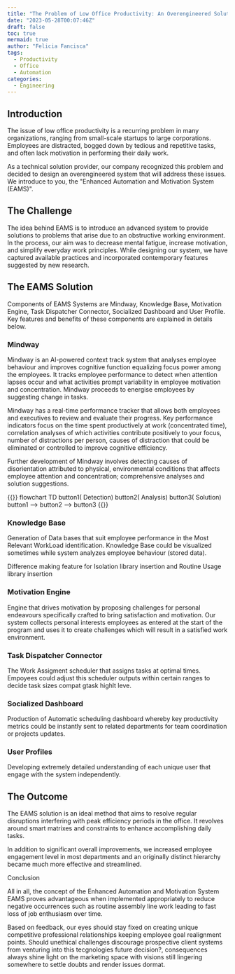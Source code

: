 ```yaml
---
title: "The Problem of Low Office Productivity: An Overengineered Solution"
date: "2023-05-28T00:07:46Z"
draft: false
toc: true
mermaid: true
author: "Felicia Fancisca"
tags:
  - Productivity
  - Office
  - Automation
categories:
  - Engineering
---
```


## Introduction

The issue of low office productivity is a recurring problem in many organizations, ranging from small-scale startups to large corporations. Employees are distracted, bogged down by tedious and repetitive tasks, and often lack motivation in performing their daily work.

As a technical solution provider, our company recognized this problem and decided to design an overengineered system that will address these issues. We introduce to you, the "Enhanced Automation and Motivation System (EAMS)". 

## The Challenge

The idea behind EAMS is to introduce an advanced system to provide solutions to problems that arise due to an obstructive working environment. In the process, our aim was to decrease mental fatigue, increase motivation, and simplify everyday work principles. While designing our system, we have captured available practices and incorporated contemporary features suggested by new research.

## The EAMS Solution

Components of EAMS Systems are Mindway, Knowledge Base, Motivation Engine, Task Dispatcher Connector, Socialized Dashboard and User Profile. Key features and benefits of these components are explained in details below.

### Mindway

Mindway is an AI-powered context track system that analyses employee behaviour and improves cognitive function equalizing focus power among the employees. It tracks employee performance to detect when attention lapses occur and what activities prompt variability in employee motivation and concentration. Mindway proceeds to energise employees by suggesting change in tasks.

Mindway has a real-time performance tracker that allows both employees and executives to review and evaluate their progress. Key performance indicators focus on the time spent productively at work (concentrated time), correlation analyses of which activities contribute positively to your focus, number of distractions per person, causes of distraction that could be eliminated or controlled to improve cognitive efficiency.

Further development of Mindway involves detecting causes of disorientation attributed to physical, environmental conditions that affects employee attention and concentration; comprehensive analyses and solution suggestions.

{{<mermaid>}}
flowchart TD
    button1( Detection)
    button2( Analysis)
    button3( Solution)
    button1 --> button2 --> button3
{{</mermaid>}}


### Knowledge Base

Generation of Data bases that suit employee performance in the Most Relevant WorkLoad identification. Knowledge Base could be visualized sometimes while system analyzes employee behaviour (stored data).

Difference making feature for Isolation library insertion and Routine Usage library insertion

### Motivation Engine 

Engine that drives motivation by proposing challenges for personal endeavours specifically crafted to bring satisfaction and motivation. Our system collects personal interests employees as entered at the start of the program and uses it to create challenges which will result in a satisfied work environment.


### Task Dispatcher Connector 

The Work Assigment scheduler that assigns tasks at optimal times. Empoyees could adjust this scheduler outputs within certain ranges to decide task sizes compat gtask highlt leve.



###  Socialized Dashboard 

Production of Automatic scheduling dashboard whereby key productivity metrics could be instantly sent to related departments for team coordination or projects updates.

### User Profiles

Developing extremely detailed understanding of each unique user that engage with the system independently.

## The Outcome

The EAMS solution is an ideal method that aims to resolve regular disruptions interfering with peak efficiency periods in the office. It revolves around smart matrixes and constraints to enhance accomplishing daily tasks.

In addition to significant overall improvements, we increased employee engagement level in most departments and an originally distinct hierarchy became much more effective and streamlined.


Conclusion

All in all, the concept of the Enhanced Automation and Motivation System EAMS proves advantageous when implemented appropriately to reduce negative occurrences such as routine assembly line work leading to fast loss of job enthusiasm over time.

Based on feedback, our eyes should stay fixed on creating unique competitive professional relationships keeping employee goal realignment points.
Should unethical challenges discourage prospective client systems from venturing into this tecgnologies future decision?, consequences always shine light on the marketing space with visions still lingering somewhere to settle doubts and render issues dormat.